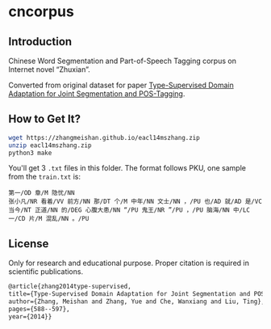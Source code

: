 # cncorpus

## Introduction

Chinese Word Segmentation and Part-of-Speech Tagging corpus on Internet novel “Zhuxian”.

Converted from original dataset for paper [Type-Supervised Domain Adaptation for Joint Segmentation and POS-Tagging](http://www.aclweb.org/anthology/E/E14/E14-1062.pdf).

## How to Get It?

```bash
wget https://zhangmeishan.github.io/eacl14mszhang.zip
unzip eacl14mszhang.zip
python3 make
```

You'll get 3 `.txt` files in this folder. The format follows PKU, one sample from the `train.txt` is:

```text
第一/OD 章/M 隐忧/NN
张小凡/NR 看着/VV 前方/NN 那/DT 个/M 中年/NN 文士/NN ，/PU 也/AD 就/AD 是/VC 当今/NT 正道/NN 的/DEG 心腹大患/NN “/PU 鬼王/NR ”/PU ，/PU 脑海/NN 中/LC 一/CD 片/M 混乱/NN 。/PU
```

## License

Only for research and educational purpose. Proper citation is required in scientific publications.

```latex
@article{zhang2014type-supervised,
title={Type-Supervised Domain Adaptation for Joint Segmentation and POS-Tagging},
author={Zhang, Meishan and Zhang, Yue and Che, Wanxiang and Liu, Ting},
pages={588--597},
year={2014}}
```